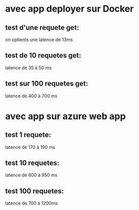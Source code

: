 # avec app deployer sur Docker
## test d'une requete get:
on optients une latence de 13ms
## test de 10 requetes get:
latence de 35 à 50 ms 
## test sur 100 requetes get:
latence de 400 à 700 ms

# avec app sur azure web app
## test 1 requete:
latence de 170 à 190 ms 
## test 10 requetes:
latence de 600 à 950 ms
## test 100 requetes:
latence de 700 à 1200ms